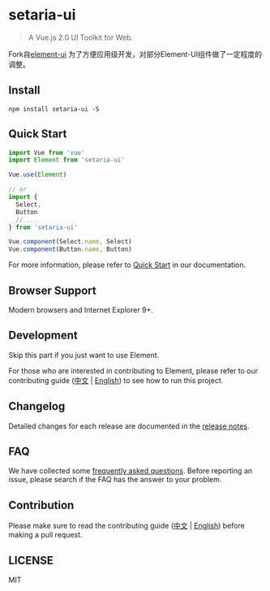 # setaria-ui
> A Vue.js 2.0 UI Toolkit for Web.

Fork自[element-ui](https://github.com/ElemeFE/element)
为了方便应用级开发，对部分Element-UI组件做了一定程度的调整。

## Install
```shell
npm install setaria-ui -S
```

## Quick Start
``` javascript
import Vue from 'vue'
import Element from 'setaria-ui'

Vue.use(Element)

// or
import {
  Select,
  Button
  // ...
} from 'setaria-ui'

Vue.component(Select.name, Select)
Vue.component(Button.name, Button)
```
For more information, please refer to [Quick Start](http://element.eleme.io/#/en-US/component/quickstart) in our documentation.

## Browser Support
Modern browsers and Internet Explorer 9+.

## Development
Skip this part if you just want to use Element.

For those who are interested in contributing to Element, please refer to our contributing guide ([中文](https://github.com/ElemeFE/element/blob/master/.github/CONTRIBUTING.zh-CN.md) | [English](https://github.com/ElemeFE/element/blob/master/.github/CONTRIBUTING.en-US.md)) to see how to run this project.

## Changelog
Detailed changes for each release are documented in the [release notes](https://github.com/bluejfox/setaria-ui/releases).

## FAQ
We have collected some [frequently asked questions](https://github.com/bluejfox/setaria-ui/blob/master/FAQ.md). Before reporting an issue, please search if the FAQ has the answer to your problem.

## Contribution
Please make sure to read the contributing guide ([中文](https://github.com/ElemeFE/element/blob/master/.github/CONTRIBUTING.zh-CN.md) | [English](https://github.com/ElemeFE/element/blob/master/.github/CONTRIBUTING.en-US.md)) before making a pull request.

## LICENSE
MIT
